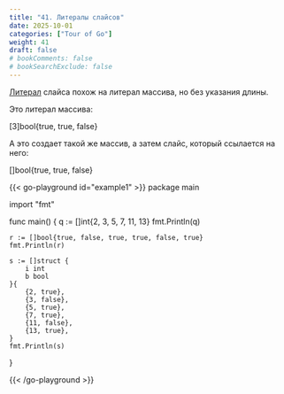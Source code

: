 ```yaml
---
title: "41. Литералы слайсов"
date: 2025-10-01
categories: ["Tour of Go"]
weight: 41
draft: false
# bookComments: false
# bookSearchExclude: false
---
```


[Литерал](https://ru.wikipedia.org/wiki/Литерал_%28информатика%29) слайса похож на литерал массива, но без указания длины.

Это литерал массива:

[3]bool{true, true, false}

А это создает такой же массив, а затем слайс, который ссылается на него:

[]bool{true, true, false}

{{< go-playground id="example1" >}}
package main

import "fmt"

func main() {
    q := []int{2, 3, 5, 7, 11, 13}
    fmt.Println(q)

	r := []bool{true, false, true, true, false, true}
	fmt.Println(r)

	s := []struct {
		i int
		b bool
	}{
		{2, true},
		{3, false},
		{5, true},
		{7, true},
		{11, false},
		{13, true},
	}
	fmt.Println(s)
}



{{< /go-playground >}} 